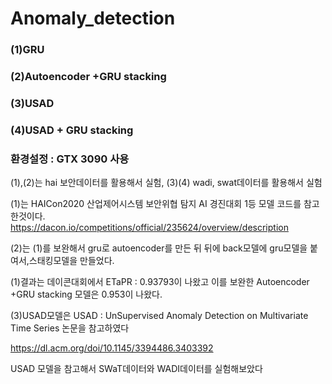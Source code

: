 # Anomaly_detection
### (1)GRU
### (2)Autoencoder +GRU stacking
### (3)USAD
### (4)USAD + GRU stacking
### 환경설정 : GTX 3090 사용

(1),(2)는 hai 보안데이터를 활용해서 실험, (3)(4) wadi, swat데이터를 활용해서 실험

(1)는 HAICon2020 산업제어시스템 보안위협 탐지 AI 경진대회 1등 모델 코드를 참고한것이다. https://dacon.io/competitions/official/235624/overview/description 

(2)는 (1)를 보완해서 gru로 autoencoder를 만든 뒤 뒤에 back모델에 gru모델을 붙여서,스태킹모델을 만들었다.

(1)결과는 데이콘대회에서 ETaPR : 0.93793이 나왔고 이를 보완한 Autoencoder +GRU stacking 모델은 0.953이 나왔다. 


(3)USAD모델은 USAD : UnSupervised Anomaly Detection on Multivariate Time Series 논문을 참고하였다 

https://dl.acm.org/doi/10.1145/3394486.3403392

USAD 모델을 참고해서 SWaT데이터와 WADI데이터를 실험해보았다
